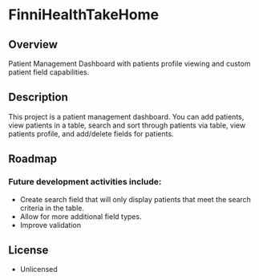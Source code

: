 # FinniHealthTakeHome

## Overview

Patient Management Dashboard with patients profile viewing and custom patient field capabilities.

## Description

This project is a patient management dashboard. You can add patients, view patients in a table, search and sort through patients via table, view patients profile, and add/delete fields for patients.

## Roadmap

### Future development activities include:

- Create search field that will only display patients that meet the search criteria in the table.
- Allow for more additional field types.
- Improve validation

## License

- Unlicensed
